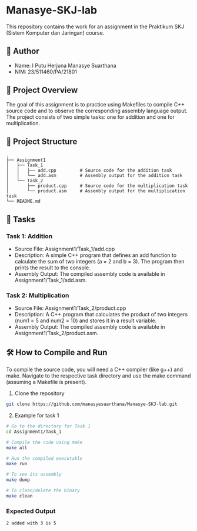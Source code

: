# Manasye-SKJ-lab
This repository contains the work for an assignment in the Praktikum SKJ (Sistem Komputer dan Jaringan) course.

## 👤 Author
- Name: I Putu Herjuna Manasye Suarthana
- NIM: 23/511460/PA/21801

## 📝 Project Overview
The goal of this assignment is to practice using Makefiles to compile C++ source code and to observe the corresponding assembly language output. The project consists of two simple tasks: one for addition and one for multiplication.

## 📂 Project Structure
```
.
├── Assignment1
│   ├── Task_1
│   │   ├── add.cpp         # Source code for the addition task
│   │   └── add.asm         # Assembly output for the addition task
│   └── Task_2
│       ├── product.cpp     # Source code for the multiplication task
│       └── product.asm     # Assembly output for the multiplication task
└── README.md
```

## 🚀 Tasks
### Task 1: Addition
- Source File: Assignment1/Task_1/add.cpp
- Description: A simple C++ program that defines an add function to calculate the sum of two integers (a = 2 and b = 3). The program then prints the result to the console.
- Assembly Output: The compiled assembly code is available in Assignment1/Task_1/add.asm.

### Task 2: Multiplication
- Source File: Assignment1/Task_2/product.cpp
- Description: A C++ program that calculates the product of two integers (num1 = 5 and num2 = 10) and stores it in a result variable.
- Assembly Output: The compiled assembly code is available in Assignment1/Task_2/product.asm.

## 🛠️ How to Compile and Run
To compile the source code, you will need a C++ compiler (like g++) and make. Navigate to the respective task directory and use the make command (assuming a Makefile is present).

1. Clone the repository
```bash
git clone https://github.com/manasyesuarthana/Manasye-SKJ-lab.git
```

2. Example for task 1
```bash
# Go to the directory for Task 1
cd Assignment1/Task_1

# Compile the code using make
make all

# Run the compiled executable
make run

# To see its assembly
make dump

# To clean/delete the binary
make clean
```
### Expected Output
```
2 added with 3 is 5
```
